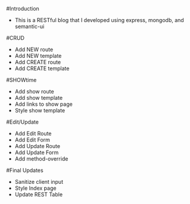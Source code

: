 #Introduction
* This is a RESTful blog that I developed using express, mongodb, and semantic-ui

#CRUD
* Add NEW route
* Add NEW template
* Add CREATE route
* Add CREATE template
    
#SHOWtime
* Add show route
* Add show template
* Add links to show page
* Style show template
    
#Edit/Update
* Add Edit Route
* Add Edit Form
* Add Update Route
* Add Update Form
* Add method-override
    
#Final Updates
* Sanitize client input
* Style Index page
* Update REST Table    

